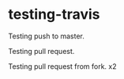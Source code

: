 # testing-travis

Testing push to master.

Testing pull request.

Testing pull request from fork. x2
